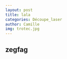 ```yaml
---
layout: post
title: lala
categories: Découpe_laser
author: Camille
img: trotec.jpg
---
```

## zegfag